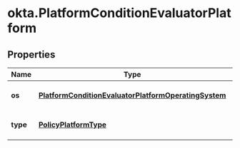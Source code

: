 # okta.PlatformConditionEvaluatorPlatform

## Properties

Name | Type | Description | Notes
------------ | ------------- | ------------- | -------------
**os** | [**PlatformConditionEvaluatorPlatformOperatingSystem**](PlatformConditionEvaluatorPlatformOperatingSystem.md) |  | [optional] [default to undefined]
**type** | [**PolicyPlatformType**](PolicyPlatformType.md) |  | [optional] [default to undefined]

